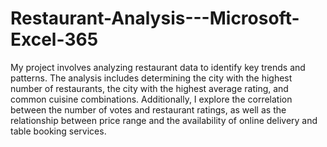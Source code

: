 # Restaurant-Analysis---Microsoft-Excel-365
My project involves analyzing restaurant data to identify key trends and patterns. The analysis includes determining the city with the highest number of restaurants, the city with the highest average rating, and common cuisine combinations. Additionally, I explore the correlation between the number of votes and restaurant ratings, as well as the relationship between price range and the availability of online delivery and table booking services.
